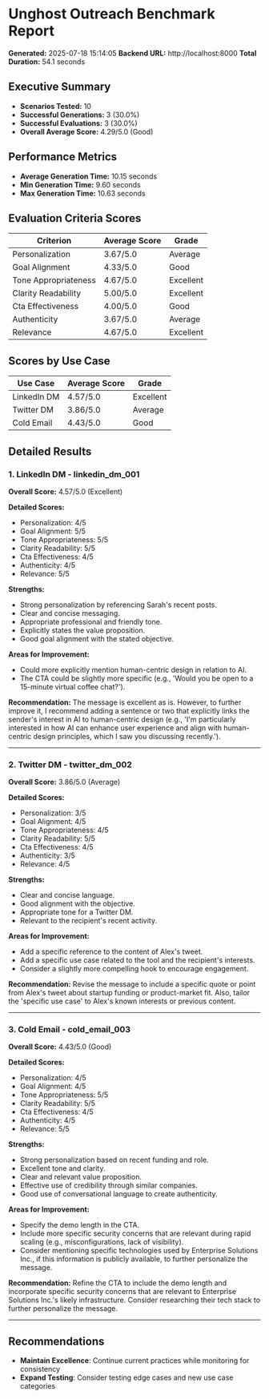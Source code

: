 # Unghost Outreach Benchmark Report

**Generated:** 2025-07-18 15:14:05
**Backend URL:** http://localhost:8000
**Total Duration:** 54.1 seconds

## Executive Summary

- **Scenarios Tested:** 10
- **Successful Generations:** 3 (30.0%)
- **Successful Evaluations:** 3 (30.0%)
- **Overall Average Score:** 4.29/5.0 (Good)

## Performance Metrics

- **Average Generation Time:** 10.15 seconds
- **Min Generation Time:** 9.60 seconds
- **Max Generation Time:** 10.63 seconds

## Evaluation Criteria Scores

| Criterion | Average Score | Grade |
|-----------|---------------|-------|
| Personalization | 3.67/5.0 | Average |
| Goal Alignment | 4.33/5.0 | Good |
| Tone Appropriateness | 4.67/5.0 | Excellent |
| Clarity Readability | 5.00/5.0 | Excellent |
| Cta Effectiveness | 4.00/5.0 | Good |
| Authenticity | 3.67/5.0 | Average |
| Relevance | 4.67/5.0 | Excellent |

## Scores by Use Case

| Use Case | Average Score | Grade |
|----------|---------------|-------|
| LinkedIn DM | 4.57/5.0 | Excellent |
| Twitter DM | 3.86/5.0 | Average |
| Cold Email | 4.43/5.0 | Good |

## Detailed Results

### 1. LinkedIn DM - linkedin_dm_001

**Overall Score:** 4.57/5.0 (Excellent)

**Detailed Scores:**
- Personalization: 4/5
- Goal Alignment: 5/5
- Tone Appropriateness: 5/5
- Clarity Readability: 5/5
- Cta Effectiveness: 4/5
- Authenticity: 4/5
- Relevance: 5/5

**Strengths:**
- Strong personalization by referencing Sarah's recent posts.
- Clear and concise messaging.
- Appropriate professional and friendly tone.
- Explicitly states the value proposition.
- Good goal alignment with the stated objective.

**Areas for Improvement:**
- Could more explicitly mention human-centric design in relation to AI.
- The CTA could be slightly more specific (e.g., 'Would you be open to a 15-minute virtual coffee chat?').

**Recommendation:** The message is excellent as is. However, to further improve it, I recommend adding a sentence or two that explicitly links the sender's interest in AI to human-centric design (e.g., 'I'm particularly interested in how AI can enhance user experience and align with human-centric design principles, which I saw you discussing recently.').

---

### 2. Twitter DM - twitter_dm_002

**Overall Score:** 3.86/5.0 (Average)

**Detailed Scores:**
- Personalization: 3/5
- Goal Alignment: 4/5
- Tone Appropriateness: 4/5
- Clarity Readability: 5/5
- Cta Effectiveness: 4/5
- Authenticity: 3/5
- Relevance: 4/5

**Strengths:**
- Clear and concise language.
- Good alignment with the objective.
- Appropriate tone for a Twitter DM.
- Relevant to the recipient's recent activity.

**Areas for Improvement:**
- Add a specific reference to the content of Alex's tweet.
- Add a specific use case related to the tool and the recipient's interests.
- Consider a slightly more compelling hook to encourage engagement.

**Recommendation:** Revise the message to include a specific quote or point from Alex's tweet about startup funding or product-market fit. Also, tailor the 'specific use case' to Alex's known interests or previous content.

---

### 3. Cold Email - cold_email_003

**Overall Score:** 4.43/5.0 (Good)

**Detailed Scores:**
- Personalization: 4/5
- Goal Alignment: 4/5
- Tone Appropriateness: 5/5
- Clarity Readability: 5/5
- Cta Effectiveness: 4/5
- Authenticity: 4/5
- Relevance: 5/5

**Strengths:**
- Strong personalization based on recent funding and role.
- Excellent tone and clarity.
- Clear and relevant value proposition.
- Effective use of credibility through similar companies.
- Good use of conversational language to create authenticity.

**Areas for Improvement:**
- Specify the demo length in the CTA.
- Include more specific security concerns that are relevant during rapid scaling (e.g., misconfigurations, lack of visibility).
- Consider mentioning specific technologies used by Enterprise Solutions Inc., if this information is publicly available, to further personalize the message.

**Recommendation:** Refine the CTA to include the demo length and incorporate specific security concerns that are relevant to Enterprise Solutions Inc.'s likely infrastructure. Consider researching their tech stack to further personalize the message.

---

## Recommendations

- **Maintain Excellence**: Continue current practices while monitoring for consistency
- **Expand Testing**: Consider testing edge cases and new use case categories